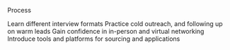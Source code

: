 Process

Learn different interview formats
Practice cold outreach, and following up on warm leads
Gain confidence in in-person and virtual networking
Introduce tools and platforms for sourcing and applications
